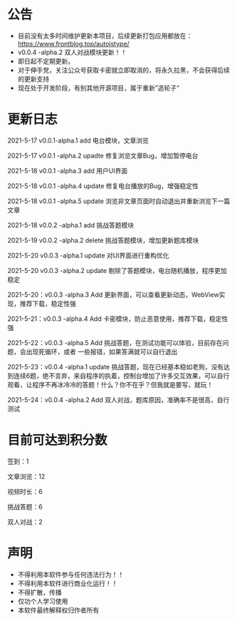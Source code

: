 

# 公告

- 目前没有太多时间维护更新本项目，后续更新打包应用都放在：https://www.frontblog.top/autojstype/
- v0.0.4 -alpha.2   双人对战模块更新！！
- 即日起不定期更新。
- 对于伸手党，关注公众号获取卡密就立即取消的，将永久拉黑，不会获得后续的更新支持
- 现在处于开发阶段，有别其他开源项目，属于重新”造轮子“

# 更新日志

2021-5-17   v0.0.1-alpha.1   add    电台模块，文章浏览

2021-5-17   v0.0.1 -alpha.2   upadte  修复浏览文章Bug，增加暂停电台

2021-5-18   v0.0.1 -alpha.3    add    用户UI界面

2021-5-18  v0.0.1 -alpha.4    update  修复电台播放的Bug，增强稳定性

2021-5-18  v0.0.1 -alpha.5    update  浏览非文章页面时自动退出并重新浏览下一篇文章

2021-5-18  v0.0.2 -alpha.1     add    挑战答题模块

2021-5-19 v0.0.2 -alpha.2     delete  挑战答题模块，增加更新题库模块

2021-5-20 v0.0.3 -alpha.1     update  对UI界面进行重构优化

2021-5-20  v0.0.3 -alpha.2     update  剔除了答题模块，电台随机播放，程序更加稳定

2021-5-20：v0.0.3 -alpha.3    Add  更新界面，可以查看更新动态，WebView实现，推荐下载，稳定性强

2021-5-21：v0.0.3 -alpha.4    Add  卡密模块，防止恶意使用，推荐下载，稳定性强

2021-5-22：v0.0.3 -alpha.5    Add  挑战答题，在测试功能可以体验，目前存在问题，会出现死循环，或者 一些报错，如果答满就可以自行退出

2021-5-23：v0.0.4 -alpha.1    update  挑战答题，现在已经基本稳如老狗，没有达到连续6题，绝不言弃，来自程序的执着，控制台增加了许多交互效果，可以自行观看，让程序不再冰冷冷的答题！什么？你不在乎？但我就是要写，就玩！

2021-5-24：v0.0.4 -alpha.2   Add  双人对战，题库原因，准确率不是很高，自行测试

# 目前可达到积分数

签到：1

文章浏览：12

视频时长：6

挑战答题：6

双人对战：2

# 声明

- 不得利用本软件参与任何违法行为！！
- 不得利用本软件进行商业化运行！！
- 不得扩散，传播
- 仅功个人学习使用
- 本软件最终解释权归作者所有

